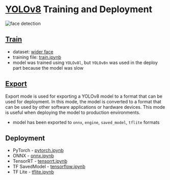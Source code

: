 # [YOLOv8](https://ultralytics.com/yolov8) Training and Deployment

![face detection](https://www.swiftlane.com/static/da27c6bbc87ffee7ad56f5d1d795ac79/a8acc/3.jpg)

## [Train](https://docs.ultralytics.com/modes/train/)
 - dataset: [wider face](https://www.kaggle.com/datasets/lylmsc/wider-face-for-yolo-training)
 - training file: [train.ipynb](train.ipynb)
 - model was trained using `YOLOv8l`, but `YOLOv8n` was used in the deploy part because the model was slow

## [Export](https://docs.ultralytics.com/modes/export/)

Export mode is used for exporting a YOLOv8 model to a format that can be used for deployment. In this mode, the model is converted to a format that can be used by other software applications or hardware devices. This mode is useful when deploying the model to production environments.

 - model has been exported to `onnx`, `engine`, `saved_model`, `tflite` formats

## Deployment

 - PyTorch       - [pytorch.ipynb](pytorch.ipynb)
 - ONNX          - [onnx.ipynb](onnx.ipynb)
 - TensorRT      - [tensorrt.ipynb](tensorrt.ipynb)
 - TF SavedModel - [tensorflow.ipynb](tensorflow.ipynb)
 - TF Lite       - [tflite.ipynb](tflite.ipynb)
